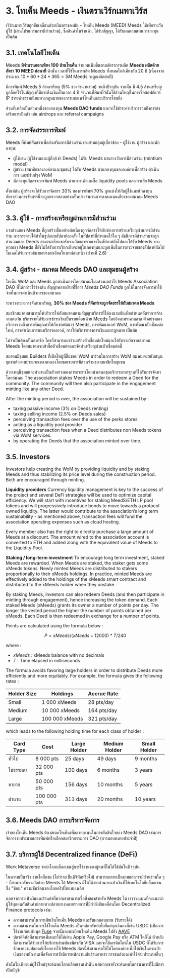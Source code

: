 # 3. โทเค็น Meeds - เงินตราเวิร์กเมทาเวิร์ส

เวิร์กเมทาเวิร์สถูกขับเคลื่อนด้วยเงินตราของมัน - โทเค็น Meeds (MEED) Meeds ใช้เพื่อรางวัลผู้ใช้ (ผ่านโปรแกรมการมีส่วนร่วม), ซื้อสินค้าในร้านค้า, ได้รับสัญญา, ได้รับผลตอบแทนการลงทุน เป็นต้น

## 3.1. เทคโนโลยีโทเค็น

Meeds **มีจำนวนออกเพียง 100 ล้านโทเค็น** จำนวนเพิ่มขึ้นตามอัตราการผลิต **Meeds ผลิตด้วยอัตรา 10 MEED ต่อนาที** ดังนั้น เวลาที่ใช้ในการผลิต Meeds ทั้งหมดใกล้เคียงกับ 20 ปี (เนื่องจากประมาณ $10*60*24 * 365 = 5M$ Meeds จะถูกผลิตต่อปี)

มีการพิมพ์ Meeds 5 ล้านเหรียญ (5% ของจำนวนรวม) จนถึงปัจจุบัน จากนั้น มี 4.5 ล้านเหรียญถูกล็อคไว้ในสัญญาที่มีการคืนเงินเป็นเวลา 4 ปี จำนวนที่พิมพ์ไว้นั้นใช้ส่วนใหญ่ในการซื้อซอฟต์แวร์ IP ชำระค่าธรรมเนียมทางกฎหมายของการเผยแพร่โทเค็นและบริการโฮสติ้ง

ส่วนที่เหลือเป็นส่วนหนึ่งของกองทุน __Meeds DAO funds__ และจะใช้ชำระค่าบริการรวมถึงการส่งเสริมการเปิดตัว เช่น airdrops และ referral campaigns


## 3.2. การจัดสรรการพิมพ์

Meeds ที่พิมพ์จัดสรรเพื่อส่งเสริมการมีส่วนร่วมของสามกลุ่มผู้เกี่ยวข้อง - ผู้ใช้งาน ผู้สร้าง และนักลงทุน:

- ผู้ใช้งาน (ผู้ใช้งานและผู้ถือ/เช่า Deeds) ได้รับ Meeds ผ่านรางวัลการมีส่วนร่วม (mintium model)
- ผู้สร้าง (สมาชิกขององค์กรและชุมชน) ได้รับ Meeds ผ่านกองทุนขององค์กรเพื่อสร้าง ดำเนินการ และปรับปรุง WoM
- นักลงทุนจัดสรรการพิมพ์ Meeds ผ่านการเช่าและซื้อ liquidity pools และการเสีย Meeds

ตั้งแต่ต้น ผู้สร้างจะได้รับการจัดสรร 30% ของการพิมพ์ 70% ถูกแบ่งให้กับผู้ใช้และนักลงทุน อัตราส่วนการจัดสรรนี้จะถูกตรวจสอบอย่างเป็นประจำผ่านการลงคะแนนเสียงของสมาคม Meeds DAO

## 3.3. ผู้ใช้ - การสร้างเหรียญผ่านการมีส่วนร่วม

บางส่วนของ Meeds ที่ถูกสร้างขึ้นอย่างต่อเนื่องถูกจัดสรรให้กับช่องการสร้างเหรียญผ่านการมีส่วนร่วม การกระจายได้ทำในรูปแบบสัปดาห์ละครั้ง ในสัปดาห์ที่กำหนดไว้ใด ๆ ดัชนีการมีส่วนร่วมจะถูกคำนวณและ Deeds สามารถเรียกขอรับรางวัลของพวกเขาในสัปดาห์ถัดไปและได้รับ Meeds ของพวกเขา Meeds ที่ยังไม่ได้รับการเรียกเก็บจะอยู่ในกองทุนและถูกเพิ่มในการกระจายของสัปดาห์ถัดไป โมเดลได้รับการอธิบายอย่างละเอียดในบทก่อนหน้า (ส่วนที่ 2.6)

## 3.4. ผู้สร้าง - สมาคม Meeds DAO และชุมชนผู้สร้าง

โทเค็น WoM และ Meeds ถูกดำเนินการโดยสมาคมไม่แสวงผลกำไร Meeds Association DAO ที่ได้กล่าวไว้ข้างต้น สัญญาหลายฝ่ายที่ชื่อว่า _Meeds DAO Funds_ ถูกใช้ในการจัดการค่าใช้จ่ายในการดำเนินกิจการของสมาคม

ระหว่างระยะการจัดทำเหรียญ, **30% ของ Meeds ที่จัดทำจะถูกจัดสรรให้กับสมาคม Meeds**

สมาชิกสมาคมสามารถให้บริการให้กับสมาคมตามสัญญาบริการที่ได้ลงนามกันเพื่อกำหนดอัตราการจ้างงานต่อวัน บริการจะได้รับการชำระเงินเป็นรายเดือนด้วย Meeds โดยอิงตามราคาตลาด ตัวอย่างของบริการรวมถึงการเพิ่มคุณค่าให้กับซอฟต์แวร์ Meeds, การพัฒนาแอป WoM, การพัฒนาตัวเชื่อมต่อใหม่, การดำเนินการบนบริการคลาวด์, การให้บริการทางการเงินและกฎหมาย เป็นต้น

ไม่จำเป็นต้องเป็นสมาชิก ใครก็สามารถมาร่วมสร้างตัวเชื่อมต่อใหม่และได้รับรางวัลจากสมาคม Meeds โดยสมาคมจะเข้าซื้อตัวเชื่อมต่อและจัดทำเหรียญผ่านตัวเชื่อมต่อนี้

สมาคมมีชุมชน Builders ที่เปิดให้ผู้ที่ชื่นชอบ WoM มาร่วมในการสร้าง WoM สมาคมจะสนับสนุนชุมชนด้วยงบประมาณของตนเองโดยชดเชยการมีส่วนร่วมของสมาชิกในชุมชน

ด้วยเหตุนี้ชุมชนจะทำงานเป็นตัวอย่างของการกระทำโดยนำเสนอชุดบริการมาตรฐานที่ได้รับการจัดหาโดยสมาคม The association stakes Meeds in order to redeem a Deed for the community. The community will then also participate in the engagement minting like any other Deed.

After the minting period is over, the association will be sustained by :

- taxing passive income (3% on Deeds renting)
- taxing selling income (2.5% on Deeds sales)
- perceiving transaction fees over the use of the perks stores
- acting as a liquidity pool provider
- perceiving transaction fees when a Deed distributes non Meeds tokens via WoM services.
- by operating the Deeds that the association minted over time.


## 3.5. Investors

Investors help creating the WoM by providing liquidity and by staking Meeds and thus stabilizing its price level during the construction period. Both are encouraged through minting.

**Liquidity providers** Currency liquidity management is key to the success of the project and several DeFi strategies will be used to optimize capital efficiency. We will start with incentives for staking MeedS/ETH LP pool tokens and will progressively introduce bonds to move towards a protocol owned liquidity. The latter would contribute to the association’s long term sustainability - as mentioned above, transaction fees will fund the association operating expenses such as cloud hosting.

Every member also has the right to directly purchase a large amount of Meeds at a discount. The amount wired to the association account is converted to ETH and added along with the equivalent value of Meeds to the Liquidity Pool.

**Staking / long-term investment** To encourage long term investment, staked Meeds are rewarded. When Meeds are staked, the staker gets some xMeeds tokens. Newly minted Meeds are distributed to stakers proportionally to their xMeeds holdings. In practice, minted Meeds are effectively added to the holdings of the xMeeds smart contract and distributed to the xMeeds holder when they unstake.

By staking Meeds, investors can also redeem Deeds (and then participate in minting through engagement), hence increasing the token demand. Each staked Meeds (xMeeds) grants its owner a number of points per day. The longer the vested period the higher the number of points obtained per xMeeds. Each Deed is then redeemed in exchange for a number of points.

Points are calculated using the formula below :

 $$ P = xMeeds / (xMeeds + 12000) * T / 240 $$

 where :

- $xMeeds$ : xMeeds balance  with no decimals
- $T$ : Time elapsed in milliseconds

The formula avoids favoring large holders in order to distribute Deeds more efficiently and more equitably. For example, the formula gives the following rates :

| **Holder Size** | **Holdings**   | **Accrue Rate** |
| --------------- | -------------- | --------------- |
| Small           | 1 000 xMeeds   | 28 pts/day      |
| Medium          | 10 000 xMeeds  | 164 pts/day     |
| Large           | 100 000 xMeeds | 321 pts/day     |


which leads to the following holding time for each class of holder :

| **Card Type** | **Cost**    | **Large Holder** | **Medium Holder** | **Small Holder** |
| ------------- | ----------- | ---------------- | ----------------- | ---------------- |
| ทั่วไป        | 8 000 pts   | 25 days          | 49 days           | 9 months         |
| ไม่ธรรมดา     | 32 000 pts  | 100 days         | 6 months          | 3 years          |
| หายาก         | 50 000 pts  | 156 days         | 10 months         | 5 years          |
| ตำนาน         | 100 000 pts | 311 days         | 20 months         | 10 years         |

## 3.6. Meeds DAO การบริหารจัดการ

เจ้าของโทเค็น Meeds ต้องสเตคโทเค็นเพื่อลงคะแนนในการตัดสินใจของ Meeds DAO เช่นการจัดการงบประมาณการพิมพ์หรือเลือกสมาชิกกรรมการ DAO (การมอบหมายประจำปี)

## 3.7. บริการผู้ใช้ Decentralized finance (DeFi)

Work Metaverse จะนำโลกบล็อกเชนสู่การใช้งานของผู้คนที่ไม่ได้ใช้มันในปัจจุบัน

ในความเป็นจริง งานใดก็ตาม (ไม่ว่าจะเป็นดิจิทัลหรือไม่) สามารถกลายเป็นเกมและการมีส่วนร่วมใด ๆ - ก็สามารถรับรางวัลด้วย Meeds ได้ Meeds มีให้ใช้ง่ายผ่านกระเป๋าเงินที่ใช้เทคโนโลยีบล็อกเชนซึ่ง "ซ้อน" ความซับซ้อนของโลกคริปโตแบบเฉลี่ย

นอกจากกระเป๋าเงินและร้านค้าที่พวกเขาสามารถซื้อสิ่งของสำหรับ Meeds ได้ เราวางแผนที่จะแนะนำผู้ใช้ทุกคนกับสินค้าปลายทางปลายทางหลายรายการที่มีกำลังขับเคลื่อนโดย Decentralized Finance protocols เช่น:

- ความสามารถในการเสียเงินโทเค็น Meeds และรับผลตอบแทน (รับรายได้)
- ความสามารถในการใช้โทเค็น Meeds เป็นหลักทรัพย์เพื่อยืมสกุลเงินคงที่เช่น USDC (เปิดการใช้งานก่อนกับพูล [Fuse](https://app.rari.capital/fuse) จากนั้นลงทะเบียนโทเค็น Meeds ไปยัง [AAVE](https://aave.com/)
- บัตรดิจิทัลที่สามารถเพิ่มและใช้ได้ผ่าน Apple Pay, Google Pay หรือ ATM ใดก็ได้ ตัวหลังนี้สามารถได้รับการให้บริการผ่านพันธมิตรกับ VISA และจะใช้เครดิตไลน์ใน USDC ที่ได้รับการรักษาความปลอดภัยโดยการใช้ Meeds บัตรนี้ยังสามารถใช้ได้โดยองค์กรเพื่อให้เงินในกระเป๋าเงินของพนักงานเพื่อจัดการสวัสดิการพนักงานเช่นร้านอาหาร การขนส่งและค่าใช้จ่ายประเภทอื่นๆ

ดังนั้นไม่เพียงแค่ผู้ใช้ใหม่ๆจะค้นพบโลกบล็อกเชนเท่านั้น แต่พวกเขายังจะค้นพบโลกธนาคารที่ไม่มีการเปิดบัญชี

 
